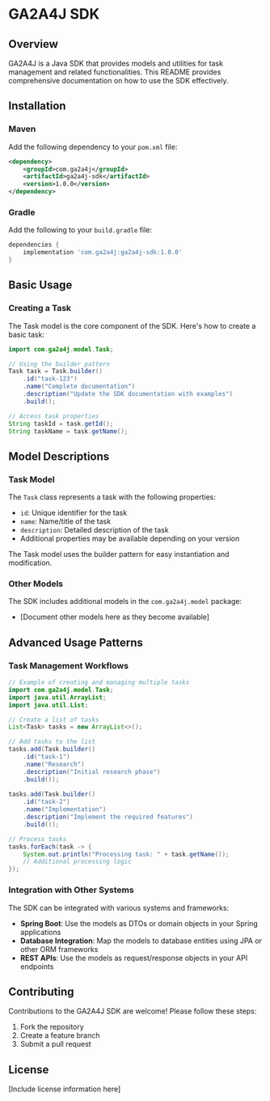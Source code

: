# GA2A4J SDK

## Overview
GA2A4J is a Java SDK that provides models and utilities for task management and related functionalities. This README provides comprehensive documentation on how to use the SDK effectively.

## Installation

### Maven
Add the following dependency to your `pom.xml` file:

```xml
<dependency>
    <groupId>com.ga2a4j</groupId>
    <artifactId>ga2a4j-sdk</artifactId>
    <version>1.0.0</version>
</dependency>
```

### Gradle
Add the following to your `build.gradle` file:

```groovy
dependencies {
    implementation 'com.ga2a4j:ga2a4j-sdk:1.0.0'
}
```

## Basic Usage

### Creating a Task
The Task model is the core component of the SDK. Here's how to create a basic task:

```java
import com.ga2a4j.model.Task;

// Using the builder pattern
Task task = Task.builder()
    .id("task-123")
    .name("Complete documentation")
    .description("Update the SDK documentation with examples")
    .build();

// Access task properties
String taskId = task.getId();
String taskName = task.getName();
```

## Model Descriptions

### Task Model
The `Task` class represents a task with the following properties:

- `id`: Unique identifier for the task
- `name`: Name/title of the task
- `description`: Detailed description of the task
- Additional properties may be available depending on your version

The Task model uses the builder pattern for easy instantiation and modification.

### Other Models
The SDK includes additional models in the `com.ga2a4j.model` package:

- [Document other models here as they become available]

## Advanced Usage Patterns

### Task Management Workflows

```java
// Example of creating and managing multiple tasks
import com.ga2a4j.model.Task;
import java.util.ArrayList;
import java.util.List;

// Create a list of tasks
List<Task> tasks = new ArrayList<>();

// Add tasks to the list
tasks.add(Task.builder()
    .id("task-1")
    .name("Research")
    .description("Initial research phase")
    .build());
    
tasks.add(Task.builder()
    .id("task-2")
    .name("Implementation")
    .description("Implement the required features")
    .build());

// Process tasks
tasks.forEach(task -> {
    System.out.println("Processing task: " + task.getName());
    // Additional processing logic
});
```

### Integration with Other Systems

The SDK can be integrated with various systems and frameworks:

- **Spring Boot**: Use the models as DTOs or domain objects in your Spring applications
- **Database Integration**: Map the models to database entities using JPA or other ORM frameworks
- **REST APIs**: Use the models as request/response objects in your API endpoints

## Contributing

Contributions to the GA2A4J SDK are welcome! Please follow these steps:

1. Fork the repository
2. Create a feature branch
3. Submit a pull request

## License

[Include license information here]
